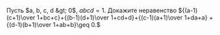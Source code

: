 Пусть $a, b, c, d &gt; 0$, $abcd=1$. Докажите неравенство 
${(a-1)(c+1)\over 1+bc+c}+{(b-1)(d+1)\over 1+cd+d}+{(c-1)(a+1)\over 1+da+a}
+{(d-1)(b+1)\over 1+ab+b}\geq 0.$